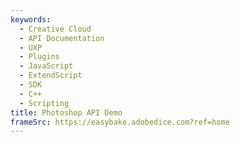 ```yaml
---
keywords:
  - Creative Cloud
  - API Documentation
  - UXP
  - Plugins
  - JavaScript
  - ExtendScript
  - SDK
  - C++
  - Scripting
title: Photoshop API Demo
frameSrc: https://easybake.adobedice.com?ref=home
---
```

